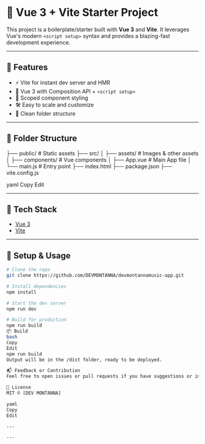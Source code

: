 # 🎯 Vue 3 + Vite Starter Project

This project is a boilerplate/starter built with **Vue 3** and **Vite**. It leverages Vue's modern `<script setup>` syntax and provides a blazing-fast development experience.

---

## 🚀 Features

- ⚡️ Vite for instant dev server and HMR
- 🧩 Vue 3 with Composition API + `<script setup>`
- 🎨 Scoped component styling
- 🛠 Easy to scale and customize
- 📁 Clean folder structure

---

## 📂 Folder Structure

├── public/ # Static assets
├── src/
│ ├── assets/ # Images & other assets
│ ├── components/ # Vue components
│ ├── App.vue # Main App file
│ └── main.js # Entry point
├── index.html
├── package.json
├── vite.config.js

yaml
Copy
Edit

---

## 🧪 Tech Stack

- [Vue 3](https://vuejs.org/)
- [Vite](https://vitejs.dev/)


---

## 🔧 Setup & Usage

```bash
# Clone the repo
git clone https://github.com/DEVMONTANNA/devmontannamusic-app.git

# Install dependencies
npm install

# Start the dev server
npm run dev

# Build for production
npm run build
📦 Build
bash
Copy
Edit
npm run build
Output will be in the /dist folder, ready to be deployed.

📬 Feedback or Contribution
Feel free to open issues or pull requests if you have suggestions or improvements!

📄 License
MIT © [DEV MONTANNA]

yaml
Copy
Edit

---

---
